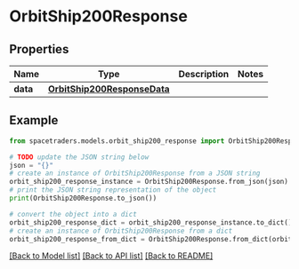 # OrbitShip200Response



## Properties

Name | Type | Description | Notes
------------ | ------------- | ------------- | -------------
**data** | [**OrbitShip200ResponseData**](OrbitShip200ResponseData.md) |  | 

## Example

```python
from spacetraders.models.orbit_ship200_response import OrbitShip200Response

# TODO update the JSON string below
json = "{}"
# create an instance of OrbitShip200Response from a JSON string
orbit_ship200_response_instance = OrbitShip200Response.from_json(json)
# print the JSON string representation of the object
print(OrbitShip200Response.to_json())

# convert the object into a dict
orbit_ship200_response_dict = orbit_ship200_response_instance.to_dict()
# create an instance of OrbitShip200Response from a dict
orbit_ship200_response_from_dict = OrbitShip200Response.from_dict(orbit_ship200_response_dict)
```
[[Back to Model list]](../README.md#documentation-for-models) [[Back to API list]](../README.md#documentation-for-api-endpoints) [[Back to README]](../README.md)


